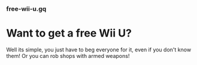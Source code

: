 <meta name="title" content="How to get a free Wii U">
<meta name="description" content="Best ways to get a free Wii U!"> 
<meta name="author" content="Nintendo"> 

### free-wii-u.gq

# Want to get a free Wii U?
Well its simple, you just have to beg everyone for it, even if you don't know them!
Or you can rob shops with armed weapons!



